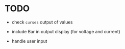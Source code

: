 TODO
====

- check `curses` output of values

- include Bar in output display (for voltage and current)

- handle user input

